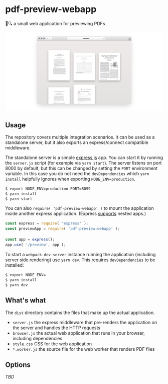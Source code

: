 # pdf-preview-webapp

📄🔍 a small web application for previewing PDFs

[![early screenshot](docs/screenshot.png)](docs/screenshot.jpg)

## Usage

The repository covers multiple integration scenarios. It can be used as a standalone server, but it also exports an express/connect compatible middleware.

The standalone server is a simple [express.js][express] app. You can start it by running the `server.js` script (for example via `yarn start`).
The server listens on port 8000 by default, but this can be changed by setting the `PORT` environment variable.
In this case you do not need the `devDependencies` which `yarn install` helpfully ignores when exporting `NODE_ENV=production`.

```console
$ export NODE_ENV=production PORT=8099
$ yarn install
$ yarn start
```

You can also `require( 'pdf-preview-webapp' )` to mount the application inside another express application. (Express [supports](http://expressjs.com/en/4x/api.html#app.use) nested apps.)

```js
const express = require( 'express' );
const previewApp = require( 'pdf-preview-webapp' );

const app = express();
app.use( '/preview', app );
```

To start a `webpack-dev-server` instance running the application (including server side rendering) use `yarn dev`. This requires `devDependencies` to be installed:

```console
$ export NODE_ENV=
$ yarn install
$ yarn dev
```

## What's what

The `dist` directory contains the files that make up the actual application.

- `server.js` the express middleware that pre-renders the application on the server and handles the HTTP requests
- `browser.js` the actual web application that runs in your browser, including dependencies
- `style.css` CSS for the web application
- `*.worker.js` the source file for the web worker that renders PDF files

## Options

_TBD_


[express]: http://expressjs.com
[webpack]: https://webpack.js.org


